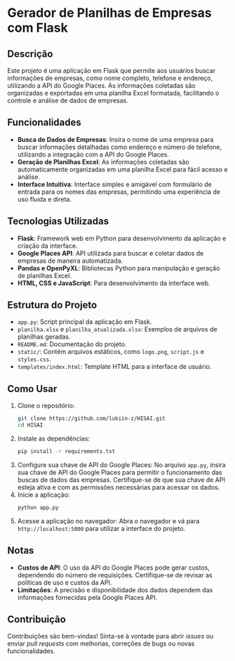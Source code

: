 # Gerador de Planilhas de Empresas com Flask

## Descrição
Este projeto é uma aplicação em Flask que permite aos usuários buscar informações de empresas, como nome completo, telefone e endereço, utilizando a API do Google Places. As informações coletadas são organizadas e exportadas em uma planilha Excel formatada, facilitando o controle e análise de dados de empresas.

## Funcionalidades
- **Busca de Dados de Empresas**: Insira o nome de uma empresa para buscar informações detalhadas como endereço e número de telefone, utilizando a integração com a API do Google Places.
- **Geração de Planilhas Excel**: As informações coletadas são automaticamente organizadas em uma planilha Excel para fácil acesso e análise.
- **Interface Intuitiva**: Interface simples e amigável com formulário de entrada para os nomes das empresas, permitindo uma experiência de uso fluida e direta.

## Tecnologias Utilizadas
- **Flask**: Framework web em Python para desenvolvimento da aplicação e criação da interface.
- **Google Places API**: API utilizada para buscar e coletar dados de empresas de maneira automatizada.
- **Pandas e OpenPyXL**: Bibliotecas Python para manipulação e geração de planilhas Excel.
- **HTML, CSS e JavaScript**: Para desenvolvimento da interface web.

## Estrutura do Projeto
- `app.py`: Script principal da aplicação em Flask.
- `planilha.xlsx` e `planilha_atualizada.xlsx`: Exemplos de arquivos de planilhas geradas.
- `README.md`: Documentação do projeto.
- `static/`: Contém arquivos estáticos, como `logo.png`, `script.js` e `styles.css`.
- `templates/index.html`: Template HTML para a interface de usuário.

## Como Usar
1. Clone o repositório:
   ```bash
   git clone https://github.com/lukiin-z/HISAI.git
   cd HISAI
   ```
2. Instale as dependências:
   ```bash
   pip install -r requirements.txt
   ```
3. Configure sua chave de API do Google Places: No arquivo `app.py`, insira sua chave de API do Google Places para permitir o funcionamento das buscas de dados das empresas. Certifique-se de que sua chave de API esteja ativa e com as permissões necessárias para acessar os dados.
4. Inicie a aplicação:
   ```bash
   python app.py
   ```
5. Acesse a aplicação no navegador: Abra o navegador e vá para `http://localhost:5000` para utilizar a interface do projeto.

## Notas
- **Custos de API**: O uso da API do Google Places pode gerar custos, dependendo do número de requisições. Certifique-se de revisar as políticas de uso e custos da API.
- **Limitações**: A precisão e disponibilidade dos dados dependem das informações fornecidas pela Google Places API.

## Contribuição
Contribuições são bem-vindas! Sinta-se à vontade para abrir *issues* ou enviar *pull requests* com melhorias, correções de bugs ou novas funcionalidades.
